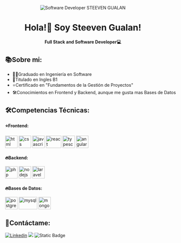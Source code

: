 <div style="text-align: center;">
    <img src="[https://media.licdn.com/dms/image/D4E16AQGJiv02e6BowA/profile-displaybackgroundimage-shrink_350_1400/0/1715104516708?e=1720656000&v=beta&t=allnVDfCmgc8XZoC9mcXfN_ecNDVs1w7QPzyjKhHB5I](https://w0.peakpx.com/wallpaper/136/536/HD-wallpaper-black-and-blue-abstract-minimal.jpg)"
        alt="Software Developer STEEVEN GUALAN">
    <h1>Hola!👋 Soy Steeven Gualan!</h1>
    <h4>Full Stack and Software Developer💻</h4>
</div>

## 📚Sobre mi:

<div style="width: 800px;">
    <ul>
        <li>👨‍💻Graduado en Ingeniería en Software</li>
        <li>📙Titulado en Ingles B1</li>
        <li>⭐️Certificado en <span>"Fundamentos de la Gestión de Proyectos"</span></li>
        <li>🛠️Conocimientos en Frontend y Backend, aunque me gusta mas Bases de Datos</li>
    </ul> 
</div>

## 🛠️Competencias Técnicas:

<h4>⭐️Frontend:</h4>
<p>
<img src="https://cdn4.iconfinder.com/data/icons/iconsimple-programming/512/html-512.png" alt="html" width="40" height=40">
<img src="https://cdn1.iconfinder.com/data/icons/logotypes/32/badge-css-3-256.png" alt="css" width="40" height=40">
<img src="https://static-00.iconduck.com/assets.00/javascript-js-icon-2048x2048-nyxvtvk0.png" alt="javascript" width="40" height=40">
<img src="https://upload.wikimedia.org/wikipedia/commons/thumb/a/a7/React-icon.svg/2300px-React-icon.svg.png" alt="react" width="50" height=40">
<img src="https://static-00.iconduck.com/assets.00/typescript-icon-icon-1024x1024-vh3pfez8.png" alt="typescript" width="40" height=40">
<img src="https://cdn3.iconfinder.com/data/icons/logos-3/250/angular-512.png" alt="angular" width="40" height=40">
</p>
<h4>🔥Backend:</h4>
<p>
<img src="https://cdn.iconscout.com/icon/premium/png-256-thumb/php-2752101-2284918.png" alt="php" width="40" height=40">
<img src="https://cdn.iconscout.com/icon/free/png-256/free-node-js-3628954-3030179.png?f=webp" alt="nodejs" width="40" height=40">
<img src="https://static-00.iconduck.com/assets.00/laravel-icon-1990x2048-xawylrh0.png" alt="laravel" width="40" height=40">
</p>
<h4>🔥Bases de Datos:</h4>
<p>
<img src="https://static-00.iconduck.com/assets.00/postgresql-icon-1987x2048-v2fkmdaw.png" alt="postgres" width="40" height=40">
<img src="https://static-00.iconduck.com/assets.00/mysql-original-wordmark-icon-2048x1064-jfbaqrzh.png" alt="mysql" width="60" height=40">
<img src="https://cdn.icon-icons.com/icons2/2415/PNG/512/mongodb_original_logo_icon_146424.png" alt="mongodb" width="40" height=40">
</p>

## 📱Contáctame:

[![Linkedin](https://img.shields.io/badge/-Steeven%20Gualan-blue?style=flat-square&logo=Linkedin&logoColor=white&link=https://www.linkedin.com/in/steevendeveloper/)](https://www.linkedin.com/in/steevendeveloper/) [![](https://img.shields.io/badge/-steevengualan%40gmail.com-DarkOrange%3F?style=flat&logo=Gmail&labelColor=gray&color=DarkOrange)](mailto:steevengualan@gmail.com) ![Static Badge](https://img.shields.io/badge/portfolio-Coming_Soon!-black?labelColor=rebeccapurple&color=darkslategray)
